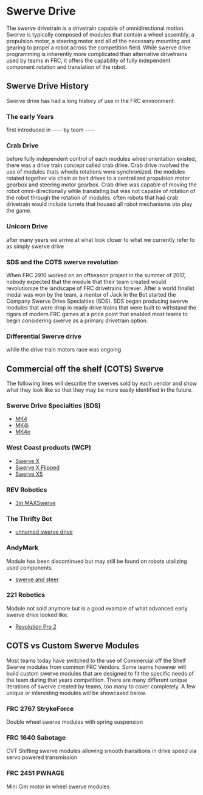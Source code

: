 # Swerve Drive

The swerve drivetrain is a drivetrain capable of omnidirectional motion. Swerve is typically composed of modules that contain a wheel assembly, a propulsion motor, a steering motor and all of the necessary mounting and gearing to propel a robot across the competition field. While swerve drive programming is inherently more complicated than alternative drivetrains used by teams in FRC, it offers the capability of fully independent component rotation and translation of the robot.

## Swerve Drive History

Swerve drive has had a long history of use in the FRC environment.

### The early Years

first introduced in ---- by team ----

### Crab Drive

before fully independent control of each modules wheel orientation existed, there was a drive train concept called crab drive. Crab drive involved the use of modules thats wheels rotations were synchronized. the modules rotated together via chain or belt drives to a centralized propulsion motor gearbox and steering motor gearbox. Crab drive was capable of moving the robot omni-directionally while translating but was not capable of rotation of the robot through the rotation of modules. often robots that had crab drivetrain would include turrets that housed all robot mechanisms oto play the game.

### Unicorn Drive

after many years we arrive at what look closer to what we currently refer to as simply swerve drive

### SDS and the COTS swerve revolution

When FRC 2910 worked on an offseason project in the summer of 2017, nobody expected that the module that their team created would revolutionize the landscape of FRC drivetrains forever. After a world finalist medal was won by the team, a mentor of Jack in the Bot started the Company Swerve Drive Specialties (SDS). SDS began producing swerve modules that were drop in ready drive trains that were built to withstand the rigors of modern FRC games at a price point that enabled most teams to begin considering swerve as a primary drivetrain option.

### Differential Swerve drive

while the drive train motors race was ongoing

## Commercial off the shelf (COTS) Swerve

The following lines will describe the swerves sold by each vendor and show what they look like so that they may be more easily identified in the future.

### Swerve Drive Specialties (SDS)

- [MK4](https://www.swervedrivespecialties.com/products/mk4-swerve-module)
- [MK4i](https://www.swervedrivespecialties.com/products/mk4i-swerve-module)
- [MK4n](https://www.swervedrivespecialties.com/products/mk4n-swerve-module)

### West Coast products (WCP)

- [Swerve X](https://wcproducts.com/collections/gearboxes/products/swerve-x)
- [Swerve X Flipped](https://wcproducts.com/collections/gearboxes/products/swerve-x-flipped)
- [Swerve XS](https://wcproducts.com/collections/gearboxes/products/swerve-xs)

### REV Robotics

- [3in MAXSwerve](https://www.revrobotics.com/rev-21-3005/)

### The Thrifty Bot

- [unnamed swerve drive]()

### AndyMark

Module has been discontinued but may still be found on robots utalizing used components.

- [swerve and steer](https://www.andymark.com/products/swerve-and-steer?sku=am-3009_CPPA)

### 221 Robotics

Module not sold anymore but is a good example of what advanced early swerve drive looked like.

- [Revolution Pro 2](http://www.221robotics.com/viewproduct.php?id=147)

## COTS vs Custom Swerve Modules

Most teams today have switched to the use of Commercial off the Shelf Swerve modules from common FRC Vendors. Some teams however will build custom swerve modules that are designed to fit the specific needs of the team during that years competition. There are many different unique iterations of swerve created by teams, too many to cover completely. A few unique or interesting modules will be showcased below.

### FRC 2767 StrykeForce

Double wheel swerve modules with spring suspension

### FRC 1640 Sabotage

CVT Shifting swerve modules allowing smooth transitions in drive speed via servo powered transmission

### FRC 2451 PWNAGE

Mini Cim motor in wheel swerve modules
